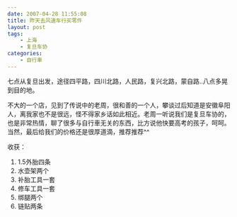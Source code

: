 ```yaml
---
date: 2007-04-28 11:55:08
title: 昨天去风速车行买零件
layout: post
tags:
    - 上海
    - 复旦车协
categories:
    - 自行車
---
```

七点从复旦出发，途径四平路，四川北路，人民路，复兴北路，蒙自路..八点多晃到目的地。

不大的一个店，见到了传说中的老周，很和善的一个人，攀谈过后知道是安徽阜阳人，离我家也不是很远，怪不得家乡话如此相近。老周一听说我们是复旦车协的， 也是非常热情，聊了很多与自行車无关的东西，比方说他快要高考的孩子，呵呵。当然，最后给我们的价格还是很厚道滴，推荐推荐^^

收获：

1. 1.5外胎四条
2. 水壶架两个
3. 补胎工具一套
4. 修车工具一套
5. 绑腿两个
6. 链贴两条
